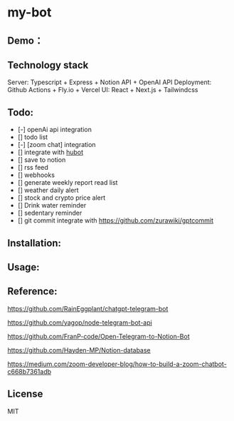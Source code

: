 # my-bot

## Demo：

## Technology stack
Server: Typescript + Express + Notion API + OpenAI API
Deployment: Github Actions + Fly.io + Vercel
UI: React + Next.js + Tailwindcss

## Todo:
- [-] openAi api integration
- [] todo list
- [-] [zoom chat] integration
- [] integrate with [hubot](https://hubot.github.com/)
- [] save to notion
- [] rss feed
- [] webhooks
- [] generate weekly report read list
- [] weather daily alert
- [] stock and crypto price alert
- [] Drink water reminder 
- [] sedentary reminder
- [] git commit integrate with https://github.com/zurawiki/gptcommit

## Installation:


## Usage:

## Reference:

https://github.com/RainEggplant/chatgpt-telegram-bot

https://github.com/yagop/node-telegram-bot-api

https://github.com/FranP-code/Open-Telegram-to-Notion-Bot

https://github.com/Hayden-MP/Notion-database

https://medium.com/zoom-developer-blog/how-to-build-a-zoom-chatbot-c668b7361adb

## License
MIT

